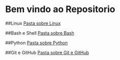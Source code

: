 # Bem vindo ao Repositorio

##Linux
[Pasta sobre Linux](https://github.com/marcelloale/marcelloale.github.io/tree/main/arquivos/Linux)

##Bash e Shell
[Pasta sobre Bash](https://github.com/marcelloale/marcelloale.github.io/tree/main/arquivos/Bash)

##Python
[Pasta sobre Python](https://github.com/marcelloale/marcelloale.github.io/tree/main/arquivos/Python)

##Git e GitHub
[Pasta sobre Git e GitHub](https://github.com/marcelloale/marcelloale.github.io/tree/main/arquivos/Git)
